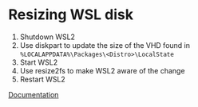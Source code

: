 # Resizing WSL disk

1. Shutdown WSL2
2. Use diskpart to update the size of the VHD found in `%LOCALAPPDATA%\Packages\<Distro>\LocalState`
3. Start WSL2
4. Use resize2fs to make WSL2 aware of the change
5. Restart WSL2

[Documentation](https://docs.microsoft.com/en-us/windows/wsl/compare-versions#expanding-the-size-of-your-wsl-2-virtual-hardware-disk)
